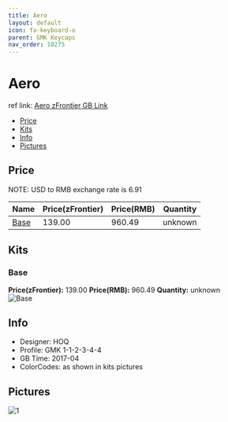 ```yaml
---
title: Aero
layout: default
icon: fa-keyboard-o
parent: GMK Keycaps
nav_order: 10275
---
```


# Aero

ref link: [Aero zFrontier GB Link](https://en.zfrontier.com/products/gmk-aero)

* [Price](#price)
* [Kits](#kits)
* [Info](#info)
* [Pictures](#pictures)


## Price  
NOTE: USD to RMB exchange rate is 6.91

| Name          | Price(zFrontier)    |  Price(RMB) | Quantity |
| ------------- | ------------ |  ---------- | -------- |
|[Base](#base)|139.00|960.49|unknown|


## Kits
### Base
**Price(zFrontier):** 139.00    **Price(RMB):** 960.49    **Quantity:** unknown  
<img src="{{ 'assets/images/gmk-keycaps/aero/kits_pics/base.jpg' | relative_url }}" alt="Base" class="image featured">


## Info
* Designer: HOQ
* Profile: GMK 1-1-2-3-4-4
* GB Time: 2017-04
* ColorCodes: as shown in kits pictures 


## Pictures
<img src="{{ 'assets/images/gmk-keycaps/aero/rendering_pics/1.jpg' | relative_url }}" alt="1" class="image featured">
